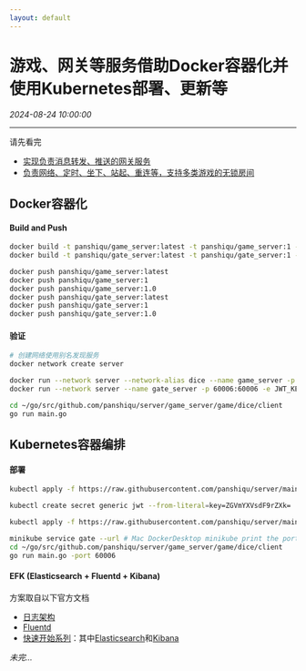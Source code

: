 ```yaml
---
layout: default
---
```


# 游戏、网关等服务借助Docker容器化并使用Kubernetes部署、更新等
_2024-08-24 10:00:00_

* * *

请先看完
* [实现负责消息转发、推送的网关服务](093.html)
* [负责网络、定时、坐下、站起、重连等，支持多类游戏的无锁房间](092.html)

## Docker容器化

#### Build and Push
```bash
docker build -t panshiqu/game_server:latest -t panshiqu/game_server:1 -t panshiqu/game_server:1.0 --build-arg SERVER=game_server .
docker build -t panshiqu/gate_server:latest -t panshiqu/gate_server:1 -t panshiqu/gate_server:1.0 --build-arg SERVER=gate_server .

docker push panshiqu/game_server:latest
docker push panshiqu/game_server:1
docker push panshiqu/game_server:1.0
docker push panshiqu/gate_server:latest
docker push panshiqu/gate_server:1
docker push panshiqu/gate_server:1.0
```

#### 验证
```bash
# 创建网络使用别名发现服务
docker network create server

docker run --network server --network-alias dice --name game_server -p 60001:60001 --rm panshiqu/game_server:1.0
docker run --network server --name gate_server -p 60006:60006 -e JWT_KEY=ZGVmYXVsdF9rZXk= --rm panshiqu/gate_server:1.0

cd ~/go/src/github.com/panshiqu/server/game_server/game/dice/client
go run main.go
```

## Kubernetes容器编排

#### 部署
```bash
kubectl apply -f https://raw.githubusercontent.com/panshiqu/server/main/k8s/dice.yaml

kubectl create secret generic jwt --from-literal=key=ZGVmYXVsdF9rZXk=

kubectl apply -f https://raw.githubusercontent.com/panshiqu/server/main/k8s/gate.yaml

minikube service gate --url # Mac DockerDesktop minikube print the port
cd ~/go/src/github.com/panshiqu/server/game_server/game/dice/client
go run main.go -port 60006
```

#### EFK (Elasticsearch + Fluentd + Kibana)
方案取自以下官方文档
* [日志架构](https://kubernetes.io/zh-cn/docs/concepts/cluster-administration/logging/)
* [Fluentd](https://docs.fluentd.org/container-deployment/kubernetes)
* [快速开始系列](https://www.elastic.co/guide/en/cloud-on-k8s/current/k8s-quickstart.html)：其中[Elasticsearch](https://www.elastic.co/guide/en/cloud-on-k8s/current/k8s-deploy-elasticsearch.html)和[Kibana](https://www.elastic.co/guide/en/cloud-on-k8s/current/k8s-deploy-kibana.html)

_未完..._
